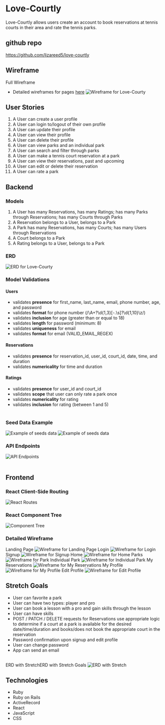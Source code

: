 # Love-Courtly

Love-Courtly allows users create an account to book reservations at tennis courts in their area and rate the tennis parks.

## github repo
https://github.com/lizareed5/love-courtly

## Wireframe
Full Wireframe
* Detailed wireframes for pages [here](#detailed-wireframe)
<img
    src="client/assets/full_wireframe.png"
    alt="Wireframe for Love-Courty"
    title="Wireframe for Love-Courty">

## User Stories
1. A User can create a user profile
2. A User can login to/logout of their own profile
3. A User can update their profile
4. A User can view their profile
5. A User can delete their profile
6. A User can view parks and an individual park
7. A User can search and filter through parks
8. A User can make a tennis court reservation at a park
9. A User can view their reservations, past and upcoming
10. A User can edit or delete their reservation
11. A User can rate a park

## Backend
### Models
1. A User has many Reservations, has many Ratings; has many Parks through Reservations; has many Courts through Parks
2. A Reservation belongs to a User, belongs to a Park
3. A Park has many Reservations, has many Courts; has many Users through Reservations
4. A Court belongs to a Park
5. A Rating belongs to a User, belongs to a Park
### ERD
<img
    src="client/assets/ERD.png"
    alt="ERD for Love-Courty"
    title="ERD for Love-Courty">

### Model Validations
#### Users
* validates **presence** for first_name, last_name, email, phone number, age, and password
* validates **format** for phone number (/\A\+?\d{1,3}[-.\s]?\d{1,10}\z/)
* validates **inclusion** for age (greater than or equal to 18)
* validates **length** for password (minimum: 8)
* validates **uniqueness** for email
* validates **format** for email (VALID_EMAIL_REGEX)
#### Reservations
* validates **presence** for reservation_id, user_id, court_id, date, time, and duration
* validates **numericality** for time and duration
#### Ratings
* validates **presence** for user_id and court_id
* validates **scope** that user can only rate a park once
* validates **numericality** for rating
* validates **inclusion** for rating (between 1 and 5)
<br></br>

### Seed Data Example
<img
    src="client/assets/seeds1.png"
    alt="Example of seeds data"
    title="Example of seeds data">
    <img
    src="client/assets/seeds2.png"
    alt="Example of seeds data"
    title="Example of seeds data">

### API Endpoints
<img
    src="client/assets/API_endpoints.png"
    alt="API Endpoints"
    title="API Endpoints">
<br></br>

## Frontend
### React Client-Side Routing
<img
    src="client/assets/react_routes.png"
    alt="React Routes"
    title="React Routes">

### React Component Tree
<img
    src="client/assets/component_tree.png"
    alt="Component Tree"
    title="Component Tree">

### Detailed Wireframe
Landing Page
<img
    src="client/assets/landing_page.png"
    alt="Wireframe for Landing Page"
    title="Wireframe for Landing Page">
Login
<img
    src="client/assets/login.png"
    alt="Wireframe for Login"
    title="Wireframe for Login">
Signup
<img
    src="client/assets/signup.png"
    alt="Wireframe for Signup"
    title="Wireframe for Signup">
Home
<img
    src="client/assets/home.png"
    alt="Wireframe for Home"
    title="Wireframe for Home">
Parks
<img
    src="client/assets/parks.png"
    alt="Wireframe for Park"
    title="Wireframe for Park">
Individual Park
<img
    src="client/assets/indv_park.png"
    alt="Wireframe for Individual Park"
    title="Wireframe for Individual Park">
My Reservations
<img
    src="client/assets/my_reservations.png"
    alt="Wireframe for My Reservations"
    title="Wireframe for My Reservations">
My Profile
<img
    src="client/assets/my_profile.png"
    alt="Wireframe for My Profile"
    title="Wireframe for My Profile">
Edit Profile
<img
    src="client/assets/edit_profile.png"
    alt="Wireframe for Edit Profile"
    title="Wireframe for Edit Profile">

## Stretch Goals
* User can favorite a park
* User can have two types: player and pro
* User can book a lesson with a pro and gain skills through the lesson
* User can have skills
* POST / PATCH / DELETE requests for Reservations use appropriate logic to determine if a court at a park is available for the desired date/time/duration and books/does not book the appropriate court in the reservation
* Password confirmation upon signup and edit profile
* User can change password
* App can send an email
<br />
ERD with StretchERD with Stretch Goals
<img
    src="client/assets/ERD_with_stretch.png"
    alt="ERD with Stretch"
    title="ERD with Stretch">

## Technologies
* Ruby
* Ruby on Rails
* ActiveRecord
* React
* JavaScript
* CSS
